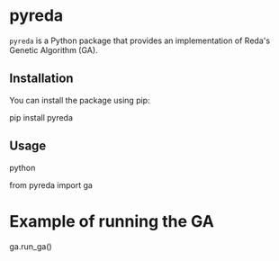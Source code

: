 # pyreda

`pyreda` is a Python package that provides an implementation of Reda's Genetic Algorithm (GA). 

## Installation

You can install the package using pip:

pip install pyreda

## Usage

python

from pyreda import ga

# Example of running the GA
ga.run_ga()
